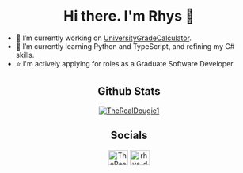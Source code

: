 <h1 align="center"> Hi there. I'm Rhys 👋 </h1>

- 🔭 I’m currently working on [UniversityGradeCalculator](https://github.com/TheRealDougie1/UniversityGradeCalculator).
- 🌱 I’m currently learning Python and TypeScript, and refining my C# skills.
- ⭐ I'm actively applying for roles as a Graduate Software Developer.

<h2 align="center"> Github Stats</h2>

<!-- Credit to https://github.com/anuraghazra/ for providing this! -->
<p align="center">
  <a href ="https://github.com/anuraghazra/github-readme-stats"> <img src="https://github-readme-stats.vercel.app/api/top-langs/?username=TheRealDougie1&layout=compact&theme=material-palenight" alt="TheRealDougie1" /> </a>
</p>

<h2 align="center"> Socials </h2>
<p align="center">
<a href="https://twitter.com/TheRealDougie1" target="blank"><img align="center" src="https://cdn.jsdelivr.net/npm/simple-icons@4.2.0/icons/twitter.svg" alt="TheRealDougie1" height="30" width="40" /></a>
<a href="https://instagram.com/rhys_dougie" target="blank"><img align="center" src="https://cdn.jsdelivr.net/npm/simple-icons@4.2.0/icons/instagram.svg" alt="rhys_dougie" height="30" width="40" /></a>
</p>
